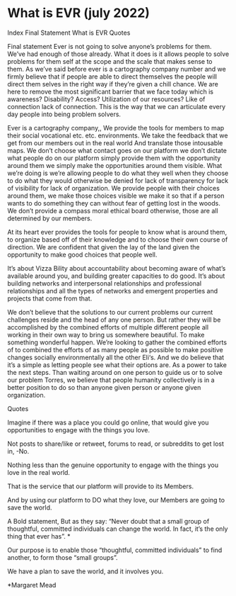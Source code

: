 # What is EVR (july 2022)

Index Final Statement What is EVR Quotes

Final statement Ever is not going to solve anyone’s problems for them. We’ve had enough of those already. What it does is it allows people to solve problems for them self at the scope and the scale that makes sense to them. As we’ve said before ever is a cartography company number and we firmly believe that if people are able to direct themselves the people will direct them selves in the right way if they’re given a chill chance. We are here to remove the most significant barrier that we face today which is awareness? Disability? Access? Utilization of our resources? Like of connection lack of connection. This is the way that we can articulate every day people into being problem solvers.

Ever is a cartography company,, We provide the tools for members to map their social vocational etc. etc. environments. We take the feedback that we get from our members out in the real world And translate those intousable maps. We don’t choose what contact goes on our platform we don’t dictate what people do on our platform simply provide them with the opportunity around them we simply make the opportunities around them visible. What we’re doing is we’re allowing people to do what they well when they choose to do what they would otherwise be denied for lack of transparency for lack of visibility for lack of organization. We provide people with their choices around them, we make those choices visible we make it so that if a person wants to do something they can without fear of getting lost in the woods. We don’t provide a compass moral ethical board otherwise, those are all determined by our members.

At its heart ever provides the tools for people to know what is around them, to organize based off of their knowledge and to choose their own course of direction. We are confident that given the lay of the land given the opportunity to make good choices that people well.

It’s about Vizza Bility about accountability about becoming aware of what’s available around you, and building greater capacities to do good. It’s about building networks and interpersonal relationships and professional relationships and all the types of networks and emergent properties and projects that come from that.

We don’t believe that the solutions to our current problems our current challenges reside and the head of any one person. But rather they will be accomplished by the combined efforts of multiple different people all working in their own way to bring us somewhere beautiful. To make something wonderful happen. We’re looking to gather the combined efforts of to combined the efforts of as many people as possible to make positive changes socially environmentally all the other Eli‘s. And we do believe that it’s a simple as letting people see what their options are. As a power to take the next steps. Than waiting around on one person to guide us or to solve our problem Torres, we believe that people humanity collectively is in a better position to do so than anyone given person or anyone given organization.

Quotes

Imagine if there was a place you could go online, that would give you opportunities to engage with the things you love.

Not posts to share/like or retweet, forums to read, or subreddits to get lost in, -No.

Nothing less than the genuine opportunity to engage with the things you love in the real world.

That is the service that our platform will provide to its Members.

And by using our platform to DO what they love, our Members are going to save the world.

A Bold statement, But as they say: “Never doubt that a small group of thoughtful, committed individuals can change the world. In fact, it’s the only thing that ever has”. \*

Our purpose is to enable those “thoughtful, committed individuals” to find another, to form those “small groups”.

We have a plan to save the world, and it involves you.

\*Margaret Mead
